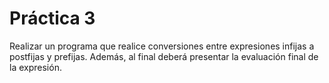 # Práctica 3

Realizar un programa que realice conversiones entre expresiones infijas a 
postfijas y prefijas. Además, al final deberá presentar la evaluación final
de la expresión.


